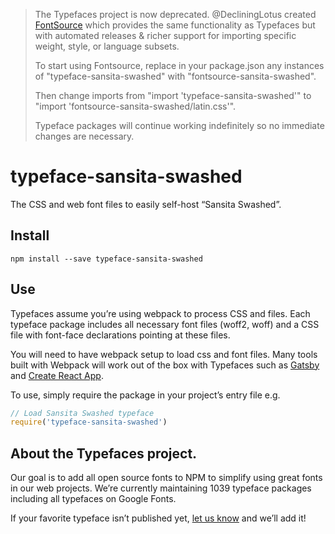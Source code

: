 >The Typefaces project is now deprecated. @DecliningLotus created
[FontSource](https://github.com/fontsource/fontsource) which provides the
same functionality as Typefaces but with automated releases & richer
support for importing specific weight, style, or language subsets.
>
>To start using Fontsource, replace in your package.json any instances of
"typeface-sansita-swashed" with "fontsource-sansita-swashed".
>
> Then change imports from "import 'typeface-sansita-swashed'" to "import 'fontsource-sansita-swashed/latin.css'".
>
>Typeface packages will continue working indefinitely so no immediate
>changes are necessary.

# typeface-sansita-swashed

The CSS and web font files to easily self-host “Sansita Swashed”.

## Install

`npm install --save typeface-sansita-swashed`

## Use

Typefaces assume you’re using webpack to process CSS and files. Each typeface
package includes all necessary font files (woff2, woff) and a CSS file with
font-face declarations pointing at these files.

You will need to have webpack setup to load css and font files. Many tools built
with Webpack will work out of the box with Typefaces such as [Gatsby](https://github.com/gatsbyjs/gatsby)
and [Create React App](https://github.com/facebookincubator/create-react-app).

To use, simply require the package in your project’s entry file e.g.

```javascript
// Load Sansita Swashed typeface
require('typeface-sansita-swashed')
```

## About the Typefaces project.

Our goal is to add all open source fonts to NPM to simplify using great fonts in
our web projects. We’re currently maintaining 1039 typeface packages
including all typefaces on Google Fonts.

If your favorite typeface isn’t published yet, [let us know](https://github.com/KyleAMathews/typefaces)
and we’ll add it!
